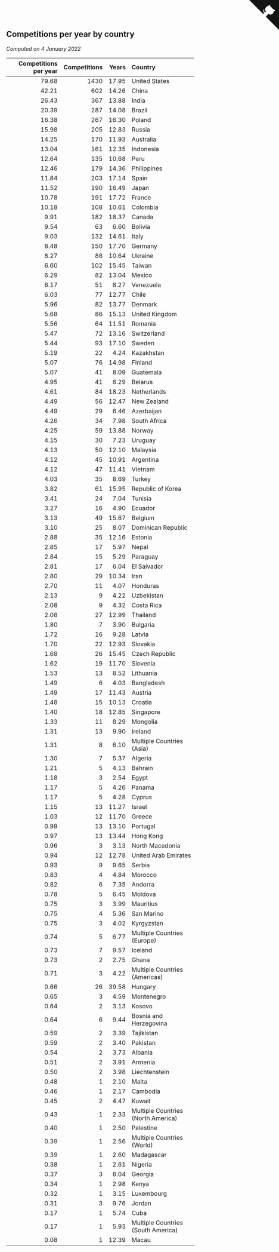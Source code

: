 ## Competitions per year by country

*Computed on  4 January 2022*

| Competitions per year | Competitions | Years | Country |
| ---: | ---: | ---: | :--- |
| 79.68 | 1430 | 17.95 | United States |
| 42.21 | 602 | 14.26 | China |
| 26.43 | 367 | 13.88 | India |
| 20.39 | 287 | 14.08 | Brazil |
| 16.38 | 267 | 16.30 | Poland |
| 15.98 | 205 | 12.83 | Russia |
| 14.25 | 170 | 11.93 | Australia |
| 13.04 | 161 | 12.35 | Indonesia |
| 12.64 | 135 | 10.68 | Peru |
| 12.46 | 179 | 14.36 | Philippines |
| 11.84 | 203 | 17.14 | Spain |
| 11.52 | 190 | 16.49 | Japan |
| 10.78 | 191 | 17.72 | France |
| 10.18 | 108 | 10.61 | Colombia |
| 9.91 | 182 | 18.37 | Canada |
| 9.54 | 63 | 6.60 | Bolivia |
| 9.03 | 132 | 14.61 | Italy |
| 8.48 | 150 | 17.70 | Germany |
| 8.27 | 88 | 10.64 | Ukraine |
| 6.60 | 102 | 15.45 | Taiwan |
| 6.29 | 82 | 13.04 | Mexico |
| 6.17 | 51 | 8.27 | Venezuela |
| 6.03 | 77 | 12.77 | Chile |
| 5.96 | 82 | 13.77 | Denmark |
| 5.68 | 86 | 15.13 | United Kingdom |
| 5.56 | 64 | 11.51 | Romania |
| 5.47 | 72 | 13.16 | Switzerland |
| 5.44 | 93 | 17.10 | Sweden |
| 5.19 | 22 | 4.24 | Kazakhstan |
| 5.07 | 76 | 14.98 | Finland |
| 5.07 | 41 | 8.09 | Guatemala |
| 4.95 | 41 | 8.29 | Belarus |
| 4.61 | 84 | 18.23 | Netherlands |
| 4.49 | 56 | 12.47 | New Zealand |
| 4.49 | 29 | 6.46 | Azerbaijan |
| 4.26 | 34 | 7.98 | South Africa |
| 4.25 | 59 | 13.88 | Norway |
| 4.15 | 30 | 7.23 | Uruguay |
| 4.13 | 50 | 12.10 | Malaysia |
| 4.12 | 45 | 10.91 | Argentina |
| 4.12 | 47 | 11.41 | Vietnam |
| 4.03 | 35 | 8.69 | Turkey |
| 3.82 | 61 | 15.95 | Republic of Korea |
| 3.41 | 24 | 7.04 | Tunisia |
| 3.27 | 16 | 4.90 | Ecuador |
| 3.13 | 49 | 15.67 | Belgium |
| 3.10 | 25 | 8.07 | Dominican Republic |
| 2.88 | 35 | 12.16 | Estonia |
| 2.85 | 17 | 5.97 | Nepal |
| 2.84 | 15 | 5.29 | Paraguay |
| 2.81 | 17 | 6.04 | El Salvador |
| 2.80 | 29 | 10.34 | Iran |
| 2.70 | 11 | 4.07 | Honduras |
| 2.13 | 9 | 4.22 | Uzbekistan |
| 2.08 | 9 | 4.32 | Costa Rica |
| 2.08 | 27 | 12.99 | Thailand |
| 1.80 | 7 | 3.90 | Bulgaria |
| 1.72 | 16 | 9.28 | Latvia |
| 1.70 | 22 | 12.93 | Slovakia |
| 1.68 | 26 | 15.45 | Czech Republic |
| 1.62 | 19 | 11.70 | Slovenia |
| 1.53 | 13 | 8.52 | Lithuania |
| 1.49 | 6 | 4.03 | Bangladesh |
| 1.49 | 17 | 11.43 | Austria |
| 1.48 | 15 | 10.13 | Croatia |
| 1.40 | 18 | 12.85 | Singapore |
| 1.33 | 11 | 8.29 | Mongolia |
| 1.31 | 13 | 9.90 | Ireland |
| 1.31 | 8 | 6.10 | Multiple Countries (Asia) |
| 1.30 | 7 | 5.37 | Algeria |
| 1.21 | 5 | 4.13 | Bahrain |
| 1.18 | 3 | 2.54 | Egypt |
| 1.17 | 5 | 4.26 | Panama |
| 1.17 | 5 | 4.28 | Cyprus |
| 1.15 | 13 | 11.27 | Israel |
| 1.03 | 12 | 11.70 | Greece |
| 0.99 | 13 | 13.10 | Portugal |
| 0.97 | 13 | 13.44 | Hong Kong |
| 0.96 | 3 | 3.13 | North Macedonia |
| 0.94 | 12 | 12.78 | United Arab Emirates |
| 0.93 | 9 | 9.65 | Serbia |
| 0.83 | 4 | 4.84 | Morocco |
| 0.82 | 6 | 7.35 | Andorra |
| 0.78 | 5 | 6.45 | Moldova |
| 0.75 | 3 | 3.99 | Mauritius |
| 0.75 | 4 | 5.36 | San Marino |
| 0.75 | 3 | 4.02 | Kyrgyzstan |
| 0.74 | 5 | 6.77 | Multiple Countries (Europe) |
| 0.73 | 7 | 9.57 | Iceland |
| 0.73 | 2 | 2.75 | Ghana |
| 0.71 | 3 | 4.22 | Multiple Countries (Americas) |
| 0.66 | 26 | 39.58 | Hungary |
| 0.65 | 3 | 4.59 | Montenegro |
| 0.64 | 2 | 3.13 | Kosovo |
| 0.64 | 6 | 9.44 | Bosnia and Herzegovina |
| 0.59 | 2 | 3.39 | Tajikistan |
| 0.59 | 2 | 3.40 | Pakistan |
| 0.54 | 2 | 3.73 | Albania |
| 0.51 | 2 | 3.91 | Armenia |
| 0.50 | 2 | 3.98 | Liechtenstein |
| 0.48 | 1 | 2.10 | Malta |
| 0.46 | 1 | 2.17 | Cambodia |
| 0.45 | 2 | 4.47 | Kuwait |
| 0.43 | 1 | 2.33 | Multiple Countries (North America) |
| 0.40 | 1 | 2.50 | Palestine |
| 0.39 | 1 | 2.56 | Multiple Countries (World) |
| 0.39 | 1 | 2.60 | Madagascar |
| 0.38 | 1 | 2.61 | Nigeria |
| 0.37 | 3 | 8.04 | Georgia |
| 0.34 | 1 | 2.98 | Kenya |
| 0.32 | 1 | 3.15 | Luxembourg |
| 0.31 | 3 | 9.76 | Jordan |
| 0.17 | 1 | 5.74 | Cuba |
| 0.17 | 1 | 5.93 | Multiple Countries (South America) |
| 0.08 | 1 | 12.39 | Macau |


<a href="https://github.com/jonatanklosko/wca_statistics" class="github-corner" aria-label="View source on Github"><svg width="80" height="80" viewBox="0 0 250 250" style="fill:#151513; color:#fff; position: absolute; top: 0; border: 0; right: 0;" aria-hidden="true"><path d="M0,0 L115,115 L130,115 L142,142 L250,250 L250,0 Z"></path><path d="M128.3,109.0 C113.8,99.7 119.0,89.6 119.0,89.6 C122.0,82.7 120.5,78.6 120.5,78.6 C119.2,72.0 123.4,76.3 123.4,76.3 C127.3,80.9 125.5,87.3 125.5,87.3 C122.9,97.6 130.6,101.9 134.4,103.2" fill="currentColor" style="transform-origin: 130px 106px;" class="octo-arm"></path><path d="M115.0,115.0 C114.9,115.1 118.7,116.5 119.8,115.4 L133.7,101.6 C136.9,99.2 139.9,98.4 142.2,98.6 C133.8,88.0 127.5,74.4 143.8,58.0 C148.5,53.4 154.0,51.2 159.7,51.0 C160.3,49.4 163.2,43.6 171.4,40.1 C171.4,40.1 176.1,42.5 178.8,56.2 C183.1,58.6 187.2,61.8 190.9,65.4 C194.5,69.0 197.7,73.2 200.1,77.6 C213.8,80.2 216.3,84.9 216.3,84.9 C212.7,93.1 206.9,96.0 205.4,96.6 C205.1,102.4 203.0,107.8 198.3,112.5 C181.9,128.9 168.3,122.5 157.7,114.1 C157.9,116.9 156.7,120.9 152.7,124.9 L141.0,136.5 C139.8,137.7 141.6,141.9 141.8,141.8 Z" fill="currentColor" class="octo-body"></path></svg></a><style>.github-corner:hover .octo-arm{animation:octocat-wave 560ms ease-in-out}@keyframes octocat-wave{0%,100%{transform:rotate(0)}20%,60%{transform:rotate(-25deg)}40%,80%{transform:rotate(10deg)}}@media (max-width:500px){.github-corner:hover .octo-arm{animation:none}.github-corner .octo-arm{animation:octocat-wave 560ms ease-in-out}}</style>

